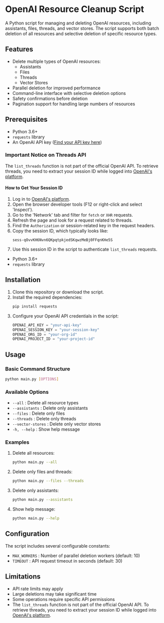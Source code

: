 # OpenAI Resource Cleanup Script

A Python script for managing and deleting OpenAI resources, including assistants, files, threads, and vector stores. The script supports both batch deletion of all resources and selective deletion of specific resource types.

## Features

- Delete multiple types of OpenAI resources:
  - Assistants
  - Files
  - Threads
  - Vector Stores
- Parallel deletion for improved performance
- Command-line interface with selective deletion options
- Safety confirmations before deletion
- Pagination support for handling large numbers of resources

## Prerequisites

- Python 3.6+
- `requests` library
- An OpenAI API key ([Find your API key here](https://help.openai.com/en/articles/4936850-where-do-i-find-my-openai-api-key))

### Important Notice on Threads API

The `list_threads` function is not part of the official OpenAI API. To retrieve threads, you need to extract your session ID while logged into [OpenAI's platform](https://platform.openai.com/threads).

#### How to Get Your Session ID

1. Log in to [OpenAI's platform](https://platform.openai.com/threads).
2. Open the browser developer tools (F12 or right-click and select 'Inspect').
3. Go to the 'Network' tab and filter for `fetch` or `XHR` requests.
4. Refresh the page and look for a request related to threads.
5. Find the `Authorization` or session-related key in the request headers.
6. Copy the session ID, which typically looks like:
   ```
   sess-qOvvKH6Nvn6QKpqtpkjedSKqwzMeBj0FFqnKHe5S
   ```
7. Use this session ID in the script to authenticate `list_threads` requests.

- Python 3.6+
- `requests` library

## Installation

1. Clone this repository or download the script.
2. Install the required dependencies:
   ```bash
   pip install requests
   ```
3. Configure your OpenAI API credentials in the script:
   ```python
   OPENAI_API_KEY = "your-api-key"
   OPENAI_SESSION_KEY = "your-session-key"
   OPENAI_ORG_ID = "your-org-id"
   OPENAI_PROJECT_ID = "your-project-id"
   ```

## Usage

### Basic Command Structure

```bash
python main.py [OPTIONS]
```

### Available Options

- `--all` : Delete all resource types
- `--assistants` : Delete only assistants
- `--files` : Delete only files
- `--threads` : Delete only threads
- `--vector-stores` : Delete only vector stores
- `-h, --help` : Show help message

### Examples

1. Delete all resources:
   ```bash
   python main.py --all
   ```

2. Delete only files and threads:
   ```bash
   python main.py --files --threads
   ```

3. Delete only assistants:
   ```bash
   python main.py --assistants
   ```

4. Show help message:
   ```bash
   python main.py --help
   ```


## Configuration

The script includes several configurable constants:

- `MAX_WORKERS` : Number of parallel deletion workers (default: 10)
- `TIMEOUT` : API request timeout in seconds (default: 30)


## Limitations

- API rate limits may apply
- Large deletions may take significant time
- Some operations require specific API permissions
- The `list_threads` function is not part of the official OpenAI API. To retrieve threads, you need to extract your session ID while logged into [OpenAI's platform](https://platform.openai.com/threads).

